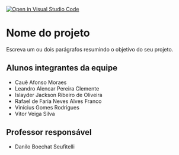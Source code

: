 [![Open in Visual Studio Code](https://classroom.github.com/assets/open-in-vscode-2e0aaae1b6195c2367325f4f02e2d04e9abb55f0b24a779b69b11b9e10269abc.svg)](https://classroom.github.com/online_ide?assignment_repo_id=15830192&assignment_repo_type=AssignmentRepo)

# Nome do projeto
Escreva um ou dois parágrafos resumindo o objetivo do seu projeto.

## Alunos integrantes da equipe

* Cauê Afonso Moraes
* Leandro Alencar Pereira Clemente
* Islayder Jackson Ribeiro de Oliveira
* Rafael de Faria Neves Alves Franco
* Vinícius Gomes Rodrigues
* Vitor Veiga Silva

## Professor responsável 

* Danilo Boechat Seufitelli
